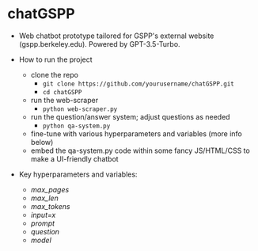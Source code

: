 # chatGSPP

- Web chatbot prototype tailored for GSPP's external website (gspp.berkeley.edu). Powered by GPT-3.5-Turbo.

- How to run the project
	- clone the repo
		- `git clone https://github.com/yourusername/chatGSPP.git`
		- `cd chatGSPP`
	- run the web-scraper
		- `python web-scraper.py`
	- run the question/answer system; adjust questions as needed
		- `python qa-system.py`
	- fine-tune with various hyperparameters and variables (more info below)
	- embed the qa-system.py code within some fancy JS/HTML/CSS to make a UI-friendly chatbot

- Key hyperparameters and variables:
	- *max_pages*
	- *max_len*
	- *max_tokens*
	- *input=x*
	- *prompt*
	- *question*
	- *model*
